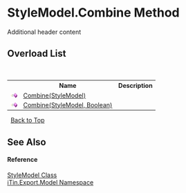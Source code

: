 # StyleModel.Combine Method 
Additional header content 


## Overload List
&nbsp;<table><tr><th></th><th>Name</th><th>Description</th></tr><tr><td>![Public method](media/pubmethod.gif "Public method")</td><td><a href="70073195-36f8-07cf-97fb-2702e1eec368">Combine(StyleModel)</a></td><td /></tr><tr><td>![Public method](media/pubmethod.gif "Public method")</td><td><a href="36e2f1f3-4004-c614-0ce1-f538c02c0d33">Combine(StyleModel, Boolean)</a></td><td /></tr></table>&nbsp;
<a href="#stylemodel.combine-method">Back to Top</a>

## See Also


#### Reference
<a href="baeb266c-8597-5b32-68a5-12c1b3e5d907">StyleModel Class</a><br /><a href="ef57ffcc-e95e-b212-5a46-9aa6f5a3511f">iTin.Export.Model Namespace</a><br />